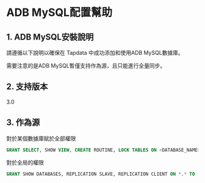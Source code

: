 # ADB MySQL配置幫助

## 1. ADB MySQL安裝說明

請遵循以下說明以確保在 Tapdata 中成功添加和使用ADB MySQL數據庫。

需要注意的是ADB MySQL暫僅支持作為源，且只能進行全量同步。

## 2. 支持版本

3.0

## 3. 作為源

對於某個數據庫賦於全部權限

```sql
GRANT SELECT, SHOW VIEW, CREATE ROUTINE, LOCK TABLES ON <DATABASE_NAME>.<TABLE_NAME> TO 'tapdata' IDENTIFIED BY 'password';
```

對於全局的權限

```sql
GRANT SHOW DATABASES, REPLICATION SLAVE, REPLICATION CLIENT ON *.* TO 'tapdata' IDENTIFIED BY 'password';
```
